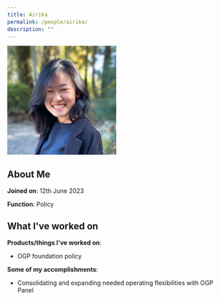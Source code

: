 ```yaml
---
title: Airika
permalink: /people/airika/
description: ""
---
```

<img src="/images/headshots/Airika.jpg" alt="Airika" style="width:50%;margin-left:0">

## About Me
**Joined on**: 12th June 2023

**Function**: Policy

## What I've worked on

**Products/things I've worked on**: 
* OGP foundation policy

**Some of my accomplishments**:
*   Consolidating and expanding needed operating flexibilities with OGP Panel